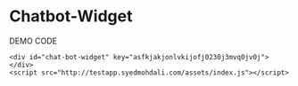 # Chatbot-Widget

DEMO CODE

```
<div id="chat-bot-widget" key="asfkjakjonlvkijofj0230j3mvq0jv0j"></div>
<script src="http://testapp.syedmohdali.com/assets/index.js"></script>  
```


